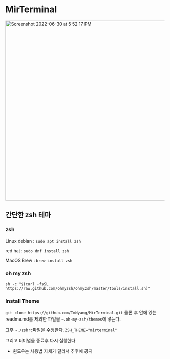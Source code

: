 # MirTerminal

<img width="568" alt="Screenshot 2022-06-30 at 5 52 17 PM" src="https://user-images.githubusercontent.com/72956792/176635975-c729eb04-23dd-4c03-9e08-3d6e05a07839.png">

## 간단한 zsh 테마

### zsh

Linux
debian : `sudo apt install zsh`

red hat : `sudo dnf install zsh`

MacOS
Brew : `brew install zsh`

### oh my zsh

`sh -c "$(curl -fsSL https://raw.github.com/ohmyzsh/ohmyzsh/master/tools/install.sh)"`

### Install Theme

`git clone https://github.com/ImNyang/MirTerminal.git`
클론 후 안에 있는 readme.md를 제외한 파일을 `~.oh-my-zsh/themes`에 넣는다.

그후 `~./zshrc`파일을 수정한다.
`ZSH_THEME="mirterminal"`

그리고 터미널을 종료후 다시 실행한다

+ 윈도우는 사용법 자체가 달라서 추후에 공지
